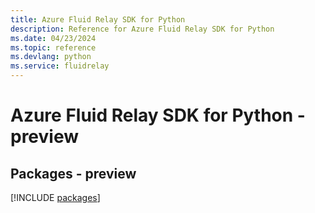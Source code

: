 ```yaml
---
title: Azure Fluid Relay SDK for Python
description: Reference for Azure Fluid Relay SDK for Python
ms.date: 04/23/2024
ms.topic: reference
ms.devlang: python
ms.service: fluidrelay
---
```

# Azure Fluid Relay SDK for Python - preview
## Packages - preview
[!INCLUDE [packages](fluid-relay-index.md)]